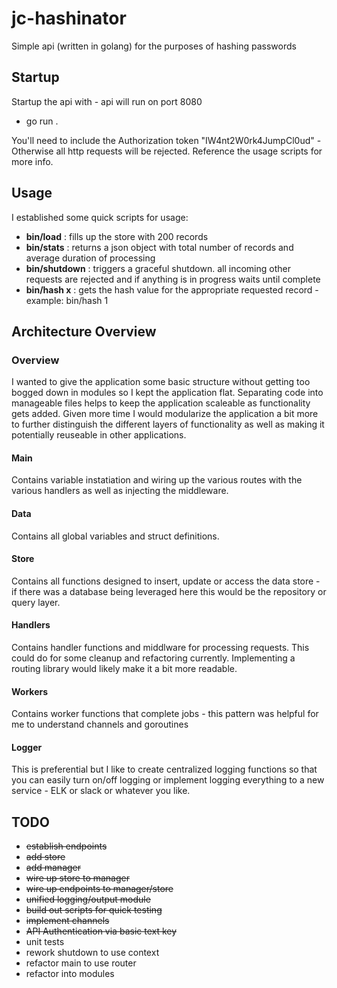 # jc-hashinator

Simple api (written in golang) for the purposes of hashing passwords 

## Startup

Startup the api with - api will run on port 8080
* go run .

You'll need to include the Authorization token "IW4nt2W0rk4JumpCl0ud" -  Otherwise all http requests will be rejected.  Reference the usage scripts for more info.

## Usage

I established some quick scripts for usage:

* **bin/load** : fills up the store with 200 records
* **bin/stats** : returns a json object with total number of records and average duration of processing
* **bin/shutdown** : triggers a graceful shutdown. all incoming other requests are rejected and if anything is in progress waits until complete
* **bin/hash x** : gets the hash value for the appropriate requested record - example: bin/hash 1

## Architecture Overview

### Overview

I wanted to give the application some basic structure without getting too bogged down in modules so I kept the application flat.  Separating code into manageable files helps to keep the application scaleable as functionality gets added.  Given more time I would modularize the application a bit more to further distinguish the different layers of functionality as well as making it potentially reuseable in other applications.

#### **Main** 

Contains variable instatiation and wiring up the various routes with the various handlers as well as injecting the middleware.

#### **Data**

Contains all global variables and struct definitions.

#### **Store**

Contains all functions designed to insert, update or access the data store - if there was a database being leveraged here this would be the repository or query layer.

#### **Handlers**

Contains handler functions and middlware for processing requests.  This could do for some cleanup and refactoring currently.  Implementing a routing library would likely make it a bit more readable.

#### **Workers**

Contains worker functions that complete jobs - this pattern was helpful for me to understand channels and goroutines

#### **Logger**

This is preferential but I like to create centralized logging functions so that you can easily turn on/off logging or implement logging everything to a new service - ELK or slack or whatever you like.

## TODO 
* ~~establish endpoints~~
* ~~add store~~
* ~~add manager~~
* ~~wire up store to manager~~
* ~~wire up endpoints to manager/store~~
* ~~unified logging/output module~~
* ~~build out scripts for quick testing~~
* ~~implement channels~~
* ~~API Authentication via basic text key~~
* unit tests
* rework shutdown to use context  
* refactor main to use router 
* refactor into modules